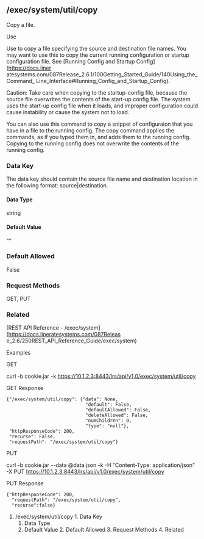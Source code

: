 ## /exec/system/util/copy

Copy a file.

Use

Use to copy a file specifying the source and destination file names. You may
want to use this to copy the current running configuration or startup
configuration file. See [Running Config and Startup Config](https://docs.liner
atesystems.com/087Release_2.6.1/100Getting_Started_Guide/140Using_the_Command_
Line_Interface#Running_Config_and_Startup_Config).

Caution: Take care when copying to the startup-config file, because the source
file overwrites the contents of the start-up config file. The system uses the
start-up config file when it loads, and improper configuration could cause
instability or cause the system not to load.

You can also use this command to copy a snippet of configuraion that you have
in a file to the running config. The copy command applies the commands, as if
you typed them in, and adds them to the running config. Copying to the running
config does not overwrite the contents of the running config.

### Data Key

The data key should contain the source file name and destination location in
the following format: source|destination.

#### Data Type

string

#### Default Value

""

### Default Allowed

False

### Request Methods

GET, PUT

### Related

[REST API Reference - /exec/system](https://docs.lineratesystems.com/087Releas
e_2.6/250REST_API_Reference_Guide/exec/system)

Examples

GET

curl -b cookie.jar -k https://10.1.2.3:8443/lrs/api/v1.0/exec/system/util/copy

GET Response

    
    {"/exec/system/util/copy": {"data": None,
                                 "default": False,
                                 "defaultAllowed": False,
                                 "deleteAllowed": False,
                                 "numChildren": 0,
                                 "type": "null"},
     "httpResponseCode": 200,
     "recurse": False,
     "requestPath": "/exec/system/util/copy"}
    

PUT

curl -b cookie.jar --data @data.json -k -H "Content-Type: application/json" -X
PUT https://10.1.2.3:8443/lrs/api/v1.0/exec/system/util/copy

PUT Response

    
    {"httpResponseCode": 200,
      "requestPath": "/exec/system/util/copy",
      "recurse":false}

  1. /exec/system/util/copy
    1. Data Key
      1. Data Type
      2. Default Value
    2. Default Allowed
    3. Request Methods
    4. Related

